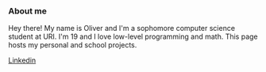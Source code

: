 ### About me

Hey there! My name is Oliver and I'm a sophomore computer science student at URI. I'm 19 and I love low-level programming and math. This page hosts my personal and school projects.


[Linkedin](https://www.linkedin.com/)
